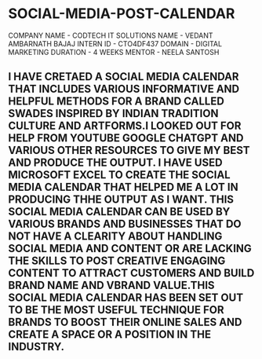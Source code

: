 # SOCIAL-MEDIA-POST-CALENDAR 
COMPANY NAME - CODTECH IT SOLUTIONS 
NAME - VEDANT AMBARNATH BAJAJ
INTERN ID - CTO4DF437
DOMAIN - DIGITAL MARKETING 
DURATION - 4 WEEKS 
MENTOR - NEELA SANTOSH
## I HAVE CRETAED A SOCIAL MEDIA CALENDAR THAT INCLUDES VARIOUS INFORMATIVE AND HELPFUL METHODS FOR A BRAND CALLED SWADES INSPIRED BY INDIAN TRADITION CULTURE AND ARTFORMS.I LOOKED OUT FOR HELP FROM YOUTUBE GOOGLE CHATGPT AND VARIOUS OTHER RESOURCES TO GIVE MY BEST AND PRODUCE THE OUTPUT. I HAVE USED MICROSOFT EXCEL TO CREATE THE SOCIAL MEDIA CALENDAR THAT HELPED ME A LOT IN PRODUCING THHE OUTPUT AS I WANT. THIS SOCIAL MEDIA CALENDAR CAN BE USED BY VARIOUS BRANDS AND BUSINESSES THAT DO NOT HAVE A CLEARITY ABOUT HANDLING SOCIAL MEDIA AND CONTENT OR ARE LACKING THE SKILLS TO POST CREATIVE ENGAGING CONTENT TO ATTRACT CUSTOMERS AND BUILD BRAND NAME AND VBRAND VALUE.THIS SOCIAL MEDIA CALENDAR HAS BEEN SET OUT TO BE THE MOST USEFUL TECHNIQUE FOR BRANDS TO BOOST THEIR ONLINE SALES AND CREATE A SPACE OR A POSITION IN THE INDUSTRY.
